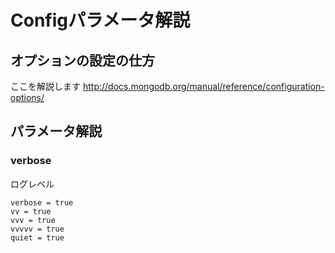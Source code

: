 Configパラメータ解説
=================

オプションの設定の仕方
-----------------

ここを解説します
http://docs.mongodb.org/manual/reference/configuration-options/

パラメータ解説
-----------------

### verbose
ログレベル
```
verbose = true
vv = true
vvv = true
vvvvv = true
quiet = true
```

